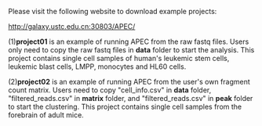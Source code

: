 Please visit the following website to download example projects:

http://galaxy.ustc.edu.cn:30803/APEC/

(1)**project01** is an example of running APEC from the raw fastq files. Users only need to copy the raw fastq files in **data** folder to start the analysis. This project contains single cell samples of human's leukemic stem cells, leukemic blast cells, LMPP, monocytes and HL60 cells.

(2)**project02** is an example of running APEC from the user's own fragment count matrix. Users need to copy "cell_info.csv" in **data** folder, "filtered_reads.csv" in **matrix** folder, and "filtered_reads.csv" in **peak** folder to start the clustering. This project contains single cell samples from the forebrain of adult mice.


